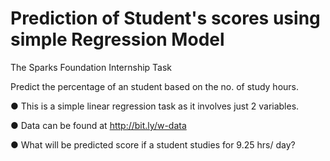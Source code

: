 # Prediction of Student's scores using simple Regression Model
The Sparks Foundation Internship Task

Predict the percentage of an student based on the no. of study hours.

● This is a simple linear regression task as it involves just 2 variables.

● Data can be found at http://bit.ly/w-data

● What will be predicted score if a student studies for 9.25 hrs/ day?
